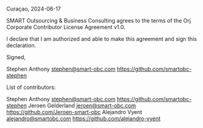 Curaçao, 2024-06-17

SMART Outsourcing & Business Consulting agrees to the terms of the Orj Corporate Contributor License
Agreement v1.0.

I declare that I am authorized and able to make this agreement and sign this
declaration.

Signed,

Stephen Anthony stephen@smart-obc.com https://github.com/smartobc-stephen

List of contributors:

Stephen Anthony stephen@smart-obc.com https://github.com/smartobc-stephen
Jeroen Gelderland jeroen@smart-obc.com  https://github.com/Jeroen-smart-obc
Alejandro Vyent alejandro@smartobc.com https://github.com/alejandro-vyent
